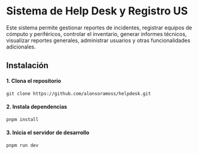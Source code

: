 # Sistema de Help Desk y Registro US

Este sistema permite gestionar reportes de incidentes, registrar equipos de cómputo y periféricos, controlar el inventario, generar informes técnicos, visualizar reportes generales, administrar usuarios y otras funcionalidades adicionales.

## Instalación

#### 1. Clona el repositorio
    git clone https://github.com/alonsoramoss/helpdesk.git

#### 2. Instala dependencias
    pnpm install

#### 3. Inicia el servidor de desarrollo
    pnpm run dev
